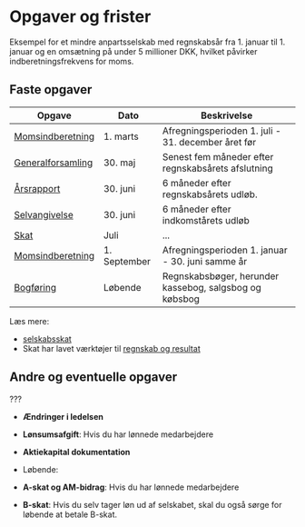 # Opgaver og frister

Eksempel for et mindre anpartsselskab med regnskabsår fra 1. januar til 1. januar og en omsætning på under 5 millioner DKK, hvilket påvirker indberetningsfrekvens for moms.

## Faste opgaver



|Opgave|Dato|Beskrivelse|
|-|-|-|
|[Momsindberetning](./moms.md)|1. marts|Afregningsperioden 1. juli - 31. december året før|
|[Generalforsamling](generalforsamling.md)|30. maj|Senest fem måneder efter regnskabsårets afslutning|
|[Årsrapport](./årsrapport.md)|30. juni|6 måneder efter regnskabsårets udløb.|
|[Selvangivelse](selvangivelse.md)|30. juni|6 måneder efter indkomstårets udløb|
|[Skat](./skat.md)|Juli|...|
|[Momsindberetning](./moms.md)|1. September|Afregningsperioden 1. januar - 30. juni samme år|
|[Bogføring](./bogføring.md)|Løbende|Regnskabsbøger, herunder kassebog, salgsbog og købsbog|


Læs mere:
- [selskabsskat](https://skat.dk/data.aspx?oid=2234853)
- Skat har lavet værktøjer til [regnskab og resultat](https://skat.dk/data.aspx?oid=4466)

## Andre og eventuelle opgaver

???
- **Ændringer i ledelsen**
- **Lønsumsafgift**: Hvis du har lønnede medarbejdere
- **Aktiekapital dokumentation**

- Løbende:
- **A-skat og AM-bidrag**: Hvis du har lønnede medarbejdere
- **B-skat**: Hvis du selv tager løn ud af selskabet, skal du også sørge for løbende at betale B-skat.
